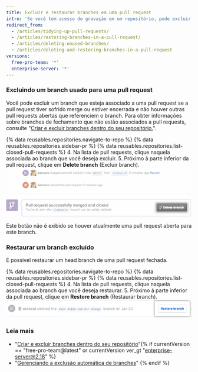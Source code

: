 ```yaml
---
title: Excluir e restaurar branches em uma pull request
intro: 'Se você tem acesso de gravação em um repositório, pode excluir os branches que estão associados a pull requests fechadas ou mescladas. Não é possível excluir branches associados a pull requests abertas.'
redirect_from:
  - /articles/tidying-up-pull-requests/
  - /articles/restoring-branches-in-a-pull-request/
  - /articles/deleting-unused-branches/
  - /articles/deleting-and-restoring-branches-in-a-pull-request
versions:
  free-pro-team: '*'
  enterprise-server: '*'
---
```


### Excluindo um branch usado para uma pull request

Você pode excluir um branch que esteja associado a uma pull request se a pull request tiver sofrido merge ou estiver encerrada e não houver outras pull requests abertas que referenciem o branch. Para obter informações sobre branches de fechamento que não estão associados a pull requests, consulte "[Criar e excluir branches dentro do seu repositório.](/github/collaborating-with-issues-and-pull-requests/creating-and-deleting-branches-within-your-repository#deleting-a-branch)".

{% data reusables.repositories.navigate-to-repo %}
{% data reusables.repositories.sidebar-pr %}
{% data reusables.repositories.list-closed-pull-requests %}
4. Na lista de pull requests, clique naquela associada ao branch que você deseja excluir.
5. Próximo à parte inferior da pull request, clique em **Delete branch** (Excluir branch). ![Botão Delete branch (Excluir branch)](/assets/images/help/pull_requests/delete_branch_button.png)

   Este botão não é exibido se houver atualmente uma pull request aberta para este branch.

### Restaurar um branch excluído

É possível restaurar um head branch de uma pull request fechada.

{% data reusables.repositories.navigate-to-repo %}
{% data reusables.repositories.sidebar-pr %}
{% data reusables.repositories.list-closed-pull-requests %}
4. Na lista de pull requests, clique naquela associada ao branch que você deseja restaurar.
5. Próximo à parte inferior da pull request, clique em **Restore branch** (Restaurar branch). ![Botão Restore deleted branch (Restaurar branch excluído)](/assets/images/help/branches/branches-restore-deleted.png)

### Leia mais

- "[Criar e excluir branches dentro do seu repositório](/github/collaborating-with-issues-and-pull-requests/creating-and-deleting-branches-within-your-repository)"{% if currentVersion == "free-pro-team@latest" or currentVersion ver_gt "enterprise-server@2.18" %}
- "[Gerenciando a exclusão automática de branches](/github/administering-a-repository/managing-the-automatic-deletion-of-branches)"
{% endif %}
